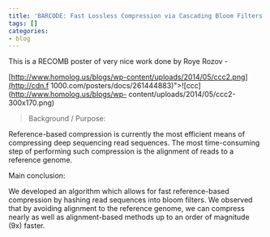 ```yaml
---
title: 'BARCODE: Fast Lossless Compression via Cascading Bloom Filters'
tags: []
categories:
- blog
---
```

This is a RECOMB poster of very nice work done by Roye Rozov -
<!--more-->

[http://www.homolog.us/blogs/wp-content/uploads/2014/05/ccc2.png](http://cdn.f
1000.com/posters/docs/261444883)">![ccc](http://www.homolog.us/blogs/wp-
content/uploads/2014/05/ccc2-300x170.png)

> Background / Purpose:

Reference-based compression is currently the most efficient means of
compressing deep sequencing read sequences. The most time-consuming step of
performing such compression is the alignment of reads to a reference genome.

Main conclusion:

We developed an algorithm which allows for fast reference-based compression by
hashing read sequences into bloom filters. We observed that by avoiding
alignment to the reference genome, we can compress nearly as well as
alignment-based methods up to an order of magnitude (9x) faster.

